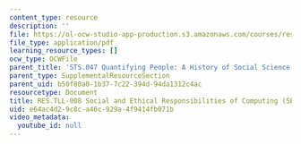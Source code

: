 ```yaml
---
content_type: resource
description: ''
file: https://ol-ocw-studio-app-production.s3.amazonaws.com/courses/res-tll-008-social-and-ethical-responsibilities-of-computing-serc-fall-2021/e64ac4d29c8ca46c929a4f9414fb071b_RES-TLL008F21-ALP-ELO_Practice_Lab.pdf
file_type: application/pdf
learning_resource_types: []
ocw_type: OCWFile
parent_title: 'STS.047 Quantifying People: A History of Social Science'
parent_type: SupplementalResourceSection
parent_uid: b50f80a0-1b37-7c22-394d-94da1312c4ac
resourcetype: Document
title: RES.TLL-008 Social and Ethical Responsibilities of Computing (SERC), ALP ELO
uid: e64ac4d2-9c8c-a46c-929a-4f9414fb071b
video_metadata:
  youtube_id: null
---
```

